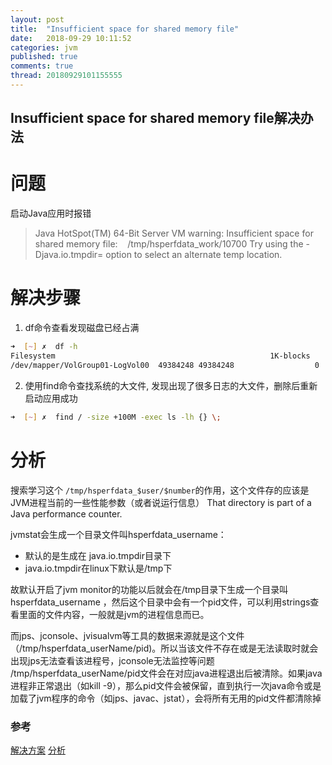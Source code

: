 ```yaml
---
layout: post
title:  "Insufficient space for shared memory file"
date:   2018-09-29 10:11:52
categories: jvm
published: true
comments: true
thread: 20180929101155555
---
```

Insufficient space for shared memory file解决办法
---
# 问题
启动Java应用时报错
> Java HotSpot(TM) 64-Bit Server VM warning: Insufficient space for shared memory file:
   /tmp/hsperfdata_work/10700
Try using the -Djava.io.tmpdir= option to select an alternate temp location.

# 解决步骤
1. df命令查看发现磁盘已经占满
```bash
➜  [~] ✗  df -h
Filesystem                                                1K-blocks          Used    Available         Use%    Mounted on
/dev/mapper/VolGroup01-LogVol00  49384248 49384248                  0         100%     /
```

2. 使用find命令查找系统的大文件, 发现出现了很多日志的大文件，删除后重新启动应用成功
```bash
➜  [~] ✗  find / -size +100M -exec ls -lh {} \;

```

# 分析
搜索学习这个 `/tmp/hsperfdata_$user/$number`的作用，这个文件存的应该是JVM进程当前的一些性能参数（或者说运行信息）
That directory is part of a Java performance counter.


jvmstat会生成一个目录文件叫hsperfdata_username：
  - 默认的是生成在 java.io.tmpdir目录下
  - java.io.tmpdir在linux下默认是/tmp下

故默认开启了jvm monitor的功能以后就会在/tmp目录下生成一个目录叫 hsperfdata_username ，然后这个目录中会有一个pid文件，可以利用strings查看里面的文件内容，一般就是jvm的进程信息而已。

而jps、jconsole、jvisualvm等工具的数据来源就是这个文件（/tmp/hsperfdata_userName/pid)。所以当该文件不存在或是无法读取时就会出现jps无法查看该进程号，jconsole无法监控等问题
/tmp/hsperfdata_userName/pid文件会在对应java进程退出后被清除。如果java进程非正常退出（如kill -9），那么pid文件会被保留，直到执行一次java命令或是加载了jvm程序的命令（如jps、javac、jstat），会将所有无用的pid文件都清除掉


### 参考
[解决方案](https://blog.csdn.net/u014039577/article/details/49148063/)
[分析](https://blog.csdn.net/levy_cui/article/details/51143101)
